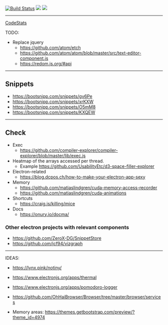 [![Build Status](https://travis-ci.com/gkarlos/kerma-view.svg?branch=master)](https://travis-ci.com/gkarlos/kerma-view)
[![](https://tokei.rs/b1/github/gkarlos/kerma-view?category=code)](https://github.com/gkarlos/kerma-view/blob/gh-pages/STATS.md)
[![](https://tokei.rs/b1/github/gkarlos/kerma-view?category=files)](https://github.com/gkarlos/kerma-view/blob/gh-pages/STATS.md)

------

[CodeStats](https://github.com/gkarlos/kerma-view/blob/gh-pages/STATS.md)

TODO:
- Replace jquery
    - https://github.com/atom/etch
    - https://github.com/atom/atom/blob/master/src/text-editor-component.js
    - https://redom.js.org/#api
------
## Snippets
- https://bootsnipp.com/snippets/gv6Pe
- https://bootsnipp.com/snippets/xrKXW
- https://bootsnipp.com/snippets/O5mM8
- https://bootsnipp.com/snippets/KXQEW

-----
## Check
- Exec 
    - https://github.com/compiler-explorer/compiler-explorer/blob/master/lib/exec.js
- Heatmap of the arrays accessed per thread. 
    - Example https://github.com/UsabilityEtc/d3-space-filler-explorer
- Electron-related 
    - https://blog.dcpos.ch/how-to-make-your-electron-app-sexy
- Memory 
    - https://github.com/matiaslindgren/cuda-memory-access-recorder
    - https://github.com/matiaslindgren/cuda-animations
- Shortcuts
    - https://craig.is/killing/mice
- Docs
    - https://onury.io/docma/


### Other electron projects with relevant components
- https://github.com/ZeroX-DG/SnippetStore
- https://github.com/jcf94/vizgraph
------
IDEAS:
- https://lynx.pink/notiny/
- https://www.electronjs.org/apps/thermal
- https://www.electronjs.org/apps/pomodoro-logger

- https://github.com/OhHaiBrowser/Browser/tree/master/browser/services

- Memory areas: https://themes.getbootstrap.com/preview/?theme_id=4974

